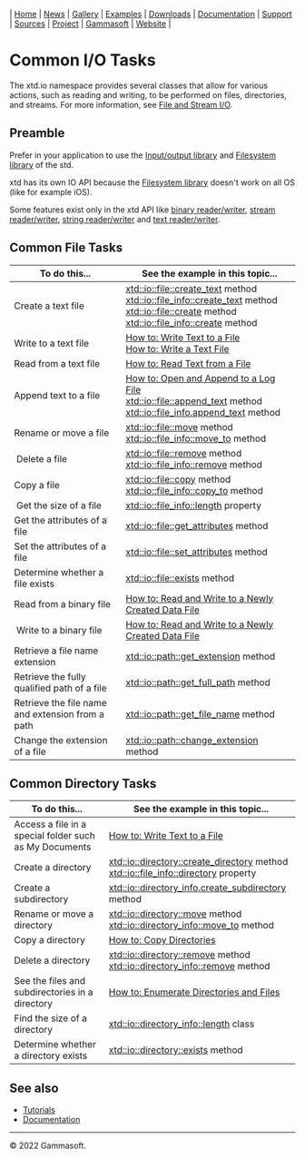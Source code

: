 | [Home](home.md) | [News](news.md) | [Gallery](gallery.md) | [Examples](examples.md) | [Downloads](downloads.md) | [Documentation](documentation.md) | [Support](support.md) | [Sources](https://github.com/gammasoft71/xtd) | [Project](https://sourceforge.net/projects/xtdpro/) | [Gammasoft](gammasoft.md) | [Website](https://gammasoft71.wixsite.com/xtdpro) |

# Common I/O Tasks

The xtd.io namespace provides several classes that allow for various actions, such as reading and writing, to be performed on files, directories, and streams. For more information, see [File and Stream I/O](common_io_tasks_file_and_stream_io.md).

## Preamble

Prefer in your application to use the [Input/output library](https://en.cppreference.com/w/cpp/io) and [Filesystem library](https://en.cppreference.com/w/cpp/filesystem) of the std.

xtd has its own IO API because the [Filesystem library](https://en.cppreference.com/w/cpp/filesystem) doesn't work on all OS (like for example iOS).

Some features exist only in the xtd API like [binary reader/writer](common_io_tasks_file_and_stream_io.md#readers-and-writers), [stream reader/writer](common_io_tasks_file_and_stream_io.md#readers-and-writers), [string reader/writer](common_io_tasks_file_and_stream_io.md#readers-and-writers) and [text reader/writer](common_io_tasks_file_and_stream_io.md#readers-and-writers).

## Common File Tasks

| To do this...                                    | See the example in this topic... |
|--------------------------------------------------|----------------------------------------------------------------------------------------------------------------------------------------------------------------------------------------------------------------------------------------------------------------------------------------------------------------------------------------------------------------------------------------------------------------------------------------------|
| Create a text file                               | [xtd::io::file::create_text](https://codedocs.xyz/gammasoft71/xtd/classxtd_1_1io_1_1file.html) method<br>[xtd::io::file_info::create_text](https://codedocs.xyz/gammasoft71/xtd/classxtd_1_1io_1_1file__info.html) method<br>[xtd::io::file::create](https://codedocs.xyz/gammasoft71/xtd/classxtd_1_1io_1_1file.html) method<br>[xtd::io::file_info::create](https://codedocs.xyz/gammasoft71/xtd/classxtd_1_1io_1_1file__info.html) method |
| Write to a text file                             | [How to: Write Text to a File](common_io_tasks_write_text_to_a_file.md)<br>[How to: Write a Text File](common_io_tasks_write_a_text_file.md)                                                                                                                                                                                                                                                                                                 |
| Read from a text file                            | [How to: Read Text from a File](common_io_tasks_read_text_from_a_file.md)                                                                                                                                                                                                                                                                                                                                                                    |
| Append text to a file                            | [How to: Open and Append to a Log File](common_io_tasks_open_and_append_to_a_log_file.md)<br>[xtd::io::file::append_text](https://codedocs.xyz/gammasoft71/xtd/classxtd_1_1io_1_1file.html) method<br>[xtd::io::file_info.append_text](https://codedocs.xyz/gammasoft71/xtd/classxtd_1_1io_1_1file__info.html) method                                                                                                                        |
| Rename or move a file                            | [xtd::io::file::move](https://codedocs.xyz/gammasoft71/xtd/classxtd_1_1io_1_1file.html) method<br>[xtd::io::file_info::move_to](https://codedocs.xyz/gammasoft71/xtd/classxtd_1_1io_1_1file__info.html) method                                                                                                                                                                                                                               |
| Delete a file                                    | [xtd::io::file::remove](https://codedocs.xyz/gammasoft71/xtd/classxtd_1_1io_1_1file.html) method<br>[xtd::io::file_info::remove](https://codedocs.xyz/gammasoft71/xtd/classxtd_1_1io_1_1file__info.html) method                                                                                                                                                                                                                              |
| Copy a file                                      | [xtd::io::file::copy](https://codedocs.xyz/gammasoft71/xtd/classxtd_1_1io_1_1file.html) method<br>[xtd::io::file_info::copy_to](https://codedocs.xyz/gammasoft71/xtd/classxtd_1_1io_1_1file__info.html) method                                                                                                                                                                                                                               |
| Get the size of a file                           | [xtd::io::file_info::length](https://codedocs.xyz/gammasoft71/xtd/classxtd_1_1io_1_1file__info.html) property                                                                                                                                                                                                                                                                                                                                |
| Get the attributes of a file                     | [xtd::io::file::get_attributes](https://codedocs.xyz/gammasoft71/xtd/classxtd_1_1io_1_1file.html) method                                                                                                                                                                                                                                                                                                                                     |
| Set the attributes of a file                     | [xtd::io::file::set_attributes](https://codedocs.xyz/gammasoft71/xtd/classxtd_1_1io_1_1file.html) method                                                                                                                                                                                                                                                                                                                                     |
| Determine whether a file exists                  | [xtd::io::file::exists](https://codedocs.xyz/gammasoft71/xtd/classxtd_1_1io_1_1file.html) method                                                                                                                                                                                                                                                                                                                                             |
| Read from a binary file                          | [How to: Read and Write to a Newly Created Data File](common_io_tasks_read_and_write_to_a_newly_created_data_file.md)                                                                                                                                                                                                                                                                                                                        |
| Write to a binary file                           | [How to: Read and Write to a Newly Created Data File](common_io_tasks_read_and_write_to_a_newly_created_data_file.md)                                                                                                                                                                                                                                                                                                                        |
| Retrieve a file name extension                   | [xtd::io::path::get_extension](https://codedocs.xyz/gammasoft71/xtd/classxtd_1_1io_1_1path.html) method                                                                                                                                                                                                                                                                                                                                      |
| Retrieve the fully qualified path of a file      | [xtd::io::path::get_full_path](https://codedocs.xyz/gammasoft71/xtd/classxtd_1_1io_1_1path.html) method                                                                                                                                                                                                                                                                                                                                      |
| Retrieve the file name and extension from a path | [xtd::io::path::get_file_name](https://codedocs.xyz/gammasoft71/xtd/classxtd_1_1io_1_1path.html) method                                                                                                                                                                                                                                                                                                                                      |
| Change the extension of a file                   | [xtd::io::path::change_extension](https://codedocs.xyz/gammasoft71/xtd/classxtd_1_1io_1_1path.html) method                                                                                                                                                                                                                                                                                                                                   |

## Common Directory Tasks

| To do this...                                          | See the example in this topic...                                                                                                                                                                                                         |
|--------------------------------------------------------|------------------------------------------------------------------------------------------------------------------------------------------------------------------------------------------------------------------------------------------|
| Access a file in a special folder such as My Documents | [How to: Write Text to a File](common_io_tasks_write_text_to_a_file.md)                                                                                                                                                                  |
| Create a directory                                     | [xtd::io::directory::create_directory](https://codedocs.xyz/gammasoft71/xtd/classxtd_1_1io_1_1directory.html) method<br>[xtd::io::file_info::directory](https://codedocs.xyz/gammasoft71/xtd/classxtd_1_1io_1_1file__info.html) property |
| Create a subdirectory                                  | [xtd::io::directory_info.create_subdirectory](https://codedocs.xyz/gammasoft71/xtd/classxtd_1_1io_1_1directory__info.html) method                                                                                                        |
| Rename or move a directory                             | [xtd::io::directory::move](https://codedocs.xyz/gammasoft71/xtd/classxtd_1_1io_1_1directory.html) method<br>[xtd::io::directory_info::move_to](https://codedocs.xyz/gammasoft71/xtd/classxtd_1_1io_1_1directory__info.html) method       |
| Copy a directory                                       | [How to: Copy Directories](common_io_tasks_copy_directories.md)                                                                                                                                                                          |
| Delete a directory                                     | [xtd::io::directory::remove](https://codedocs.xyz/gammasoft71/xtd/classxtd_1_1io_1_1directory.html) method<br>[xtd::io::directory_info::remove](https://codedocs.xyz/gammasoft71/xtd/classxtd_1_1io_1_1directory__info.html) method      |
| See the files and subdirectories in a directory        | [How to: Enumerate Directories and Files](common_io_tasks_enumerate_directories_and_files.md)                                                                                                                                            |
| Find the size of a directory                           | [xtd::io::directory_info::length](https://codedocs.xyz/gammasoft71/xtd/classxtd_1_1io_1_1directory__info.html) class                                                                                                                     |
| Determine whether a directory exists                   | [xtd::io::directory::exists](https://codedocs.xyz/gammasoft71/xtd/classxtd_1_1io_1_1directory.html) method                                                                                                                               |
 
## See also

* [Tutorials](tutorials.md)
* [Documentation](documentation.md)

______________________________________________________________________________________________

© 2022 Gammasoft.

<!---
https://docs.microsoft.com/en-us/dotnet/standard/io/common-i-o-tasks
--->
